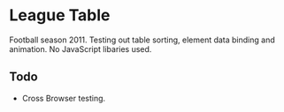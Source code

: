 # League Table

Football season 2011. Testing out table sorting, element data binding and animation. No JavaScript libaries used.

## Todo

 * Cross Browser testing.
